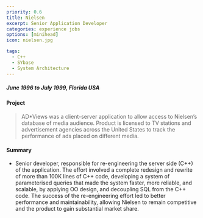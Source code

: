 ```yaml
---
priority: 0.6
title: Nielsen
excerpt: Senior Application Developer
categories: experience jobs
options: [minihead]
icon: nielsen.jpg

tags:
  - C++
  - SYbase
  - System Architecture
---
```


##### June 1996 to July 1999, Florida USA

#### Project

> AD*Views was a client-server application to allow access to Nielsen’s database
of media audience. Product is licensed to TV stations and advertisement agencies across the United States to track the
performance of ads placed on different media.

#### Summary

- Senior developer, responsible for re-engineering the server side (C++) of the application. The effort
involved a complete redesign and rewrite of more than 100K lines of C++ code, developing a system
of parameterised queries that made the system faster, more reliable, and scalable, by applying OO
design, and decoupling SQL from the C++ code.
The success of the re-engineering effort led to better performance and maintainability, allowing
Nielsen to remain competitive and the product to gain substantial market share.



